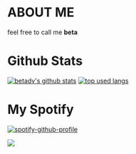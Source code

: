 # ABOUT ME
feel free to call me **beta**

# Github Stats
[![betadv's github stats](https://github-readme-stats.vercel.app/api?username=betadv&show_icons=true&theme=transparent)]()
[![top used langs](https://github-readme-stats.vercel.app/api/top-langs/?username=betadv&theme=transparent&hide=css,nix&layout=compact)]()

# My Spotify
[![spotify-github-profile](https://spotify-github-profile.kittinanx.com/api/view?uid=31ziagvmu4d5vnr5l6fklx3u35lm&cover_image=true&theme=natemoo-re&show_offline=false&background_color=121212&interchange=false&bar_color=53b14f&bar_color_cover=true)](https://github.com/kittinan/spotify-github-profile)

[![](https://visitcount.itsvg.in/api?id=betadv&label=Profile%20Views&icon=2&pretty=true&color=11)](https://visitcount.itsvg.in)

